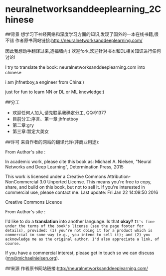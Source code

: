 # neuralnetworksanddeeplearning_2Chinese
##背景
想学习下神经网络和深度学习方面的知识,发现了国外的一本在线书籍,很不错
作者原书网站链接:http://neuralnetworksanddeeplearning.com/

因此我想动手翻译过来,造福墙内:)
欢迎fork,欢迎针对书本和DL相关知识进行任何讨论!

I try to translate the book: neuralnetworksanddeeplearning.com  into chinese

i am jhfnetboy,a engineer from China:)

just for fun to learn NN or DL or ML knowledge:)

##分工
+ 欢迎任何人加入,请先联系我确定分工, QQ:91377
+ 目前分工:序言、第一章:jhfnetboy
+ 第二章:gry
+ 第三章:暂定大美女


##许可
来自作者的网站的翻译允许(非商业用途):

From Author's site :

In academic work, please cite this book as: Michael A. Nielsen, "Neural Networks and Deep Learning", Determination Press, 2015 

This work is licensed under a Creative Commons Attribution-NonCommercial 3.0 Unported License. This means you're free to copy, share, and build on this book, but not to sell it. If you're interested in commercial use, please contact me. Last update: Fri Jan 22 14:09:50 2016 


Creative Commons Licence

From Author's site :

I'd like to do a <b>translation</b> into another language. Is that <b>okay?</b>
 `It's fine under the terms of the book's license (see the page footer for details), provided: (1) you're not doing it for a product which is commercial in some way (e.g., you intend to sell it); and (2) you acknowledge me as the original author. I'd also appreciate a link, of course.`

 If you have a commercial interest, please get in touch so we can discuss (mn@michaelnielsen.org).

##来源
作者原书网站链接:http://neuralnetworksanddeeplearning.com/





